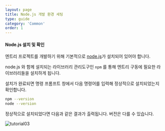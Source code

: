 ```yaml
---
layout: page
title: Node.js 개발 환경 세팅
type: guide
category: 'Common'
order: 1
---
```


#### Node.js 설치 및 확인

엔트리 프로젝트를 개발하기 위해 기본적으로 [node.js](https://nodejs.org/en/)가 설치되어 있어야 합니다.

node.js 와 함께 설치되는 라이브러리 관리도구인 `npm` 를 통해 엔트리 구동에 필요한 라이브러리들을 설치하게 됩니다.

설치가 완료되면 명령 프롬프트 창에서 다음 명령어를 입력해 정상적으로 설치되었는지 확인합니다.

```bash
npm --version
node --version
```

정상적으로 설치되었다면 다음과 같은 결과가 출력됩니다. 버전은 다를 수 있습니다.

![tutorial03](/docs/images/tutorial/tutorial03.png)